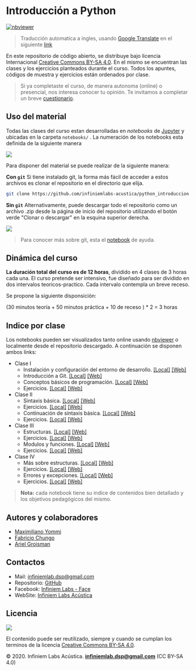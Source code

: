 # Introducción a Python
[![nbviewer](https://user-images.githubusercontent.com/2791223/29387450-e5654c72-8294-11e7-95e4-090419520edb.png)](https://nbviewer.jupyter.org/github/infiniemlabs-acustica/python_introduccion)

> Traducción automatica a ingles, usando [Google Translate](https://translate.google.com.ar) en el siguiente [link](README_eng.md)

En este repositorio de código abierto, se distribuye bajo licencia Internacional [Creative Commons BY-SA 4.0](https://creativecommons.org/licenses/by-sa/4.0/deed.es). En el mismo se encuentran las clases y los ejercicios planteados durante el curso. Todos los apuntes, códigos de muestra y ejercicios están ordenados por clase.

> Si ya completaste el curso, de manera autonoma (online) o presencial, nos interesa conocer tu opinión. Te invitamos a completar un breve [cuestionario](https://forms.gle/4BAHbXiPn7PGwXKB6).

## Uso del material

Todas las clases del curso estan desarrolladas en *notebooks* de [Jupyter](https://jupyter.org/) y ubicadas en la carpeta `notebooks/` . La numeración de los notebooks esta definida de la siguiente manera

![](img/notebook_indicador.png)

Para disponer del material se puede realizar de la siguiente manera:

**Con `git`**
Si tiene instalado git, la forma más fácil de acceder a estos archivos es clonar el repositorio en el directorio que elija.

``` bash
git clone https://github.com/infiniemlabs-acustica/python_introduccion.git
```

**Sin `git`**
Alternativamente, puede descargar todo el repositorio como un archivo .zip desde la página de inicio del repositorio utilizando el botón verde "Clonar o descargar" en la esquina superior derecha.

![](img/git_download.png)

> Para conocer más sobre git, esta el [notebook](notebooks/102_intro_git.ipynb) de ayuda.

## Dinámica del curso

**La duración total del curso es de 12 horas**, dividido en 4 clases de 3 horas cada una. El curso pretende ser intensivo, fue diseñado para ser dividido en dos intervalos teoricos-practico. Cada intervalo contempla un breve receso.

Se propone la siguiente disponsición: 

(30 minutos teoría + 50 minutos práctica + 10 de receso ) * 2 = 3 horas

## Indice por clase

Los notebooks pueden ser visualizados tanto online usando [nbviewer](https://nbviewer.jupyter.org/) o localmente desde el repositorio descargado. A continuación se disponen ambos links:

* Clase I
    * Instalación y configuración del entorno de desarrollo. [[Local]](notebooks/100_instalacion.ipynb) [[Web]](https://nbviewer.jupyter.org/github/infiniemlabs-acustica/python_introduccion/blob/master/notebooks/100_instalacion.ipynb)
    * Introducción a Git. [[Local]](notebooks/101_intro_git.ipynb) [[Web]](https://nbviewer.jupyter.org/github/infiniemlabs-acustica/python_introduccion/blob/master/notebooks/101_intro_git.ipynb)
    * Conceptos básicos de programación. [[Local]](notebooks/102_conceptos_basicos.ipynb) [[Web]](https://nbviewer.jupyter.org/github/infiniemlabs-acustica/python_introduccion/blob/master/notebooks/102_conceptos_basicos.ipynb)
    * Ejercicios. [[Local]](notebooks/103_ejercicio_1.ipynb) [[Web]](https://nbviewer.jupyter.org/github/infiniemlabs-acustica/python_introduccion/blob/master/notebooks/103_ejercicio_1.ipynb)
* Clase II 
    * Sintaxis básica. [[Local]](notebooks/200_sintaxis_basica.ipynb) [[Web]](https://nbviewer.jupyter.org/github/infiniemlabs-acustica/python_introduccion/blob/master/notebooks/200_sintaxis_basica.ipynb)
    * Ejercicios. [[Local]](notebooks/201_ejercicio_2.ipynb) [[Web]](https://nbviewer.jupyter.org/github/infiniemlabs-acustica/python_introduccion/blob/master/notebooks/201_ejercicio_2.ipynb)
    * Continuación de sintaxis básica. [[Local]](notebooks/202_sintaxis_basica_continuacion.ipynb) [[Web]](https://nbviewer.jupyter.org/github/infiniemlabs-acustica/python_introduccion/blob/master/notebooks/202_sintaxis_basica_continuacion.ipynb)
    * Ejercicios. [[Local]](notebooks/203_ejercicio_3.ipynb) [[Web]](https://nbviewer.jupyter.org/github/infiniemlabs-acustica/python_introduccion/blob/master/notebooks/203_ejercicio_3.ipynb)
* Clase III
    * Estructuras. [[Local]](notebooks/300_estructuras.ipynb) [[Web]](https://nbviewer.jupyter.org/github/infiniemlabs-acustica/python_introduccion/blob/master/notebooks/300_estructuras.ipynb)
    * Ejercicios. [[Local]](notebooks/301_ejercicio_4.ipynb) [[Web]](https://nbviewer.jupyter.org/github/infiniemlabs-acustica/python_introduccion/blob/master/notebooks/301_ejercicio_4.ipynb)     
    * Modulos y funciones. [[Local]](notebooks/302_modulos_funciones.ipynb) [[Web]](https://nbviewer.jupyter.org/github/infiniemlabs-acustica/python_introduccion/blob/master/notebooks/302_modulos_funciones.ipynb)
    * Ejercicios. [[Local]](notebooks/303_ejercicio_5.ipynb) [[Web]](https://nbviewer.jupyter.org/github/infiniemlabs-acustica/python_introduccion/blob/master/notebooks/303_ejercicio_5.ipynb)    
* Clase IV
    * Más sobre estructuras. [[Local]](notebooks/400_mas_sobre_estructuras.ipynb) [[Web]](https://nbviewer.jupyter.org/github/infiniemlabs-acustica/python_introduccion/blob/master/notebooks/400_mas_sobre_estructuras.ipynb)
    * Ejercicios. [[Local]](notebooks/401_ejercicio_6.ipynb) [[Web]](https://nbviewer.jupyter.org/github/infiniemlabs-acustica/python_introduccion/blob/master/notebooks/401_ejercicio_6.ipynb)
    * Errores y excepciones. [[Local]](notebooks/402_errores_excepciones.ipynb) [[Web]](https://nbviewer.jupyter.org/github/infiniemlabs-acustica/python_introduccion/blob/master/notebooks/402_errores_excepciones.ipynb)
    * Ejercicios. [[Local]](notebooks/403_ejercicio_7.ipynb) [[Web]](https://nbviewer.jupyter.org/github/infiniemlabs-acustica/python_introduccion/blob/master/notebooks/403_ejercicio_7.ipynb)

> **Nota:** cada notebook tiene su indice de contenidos bien detallado y los objetivos pedagógicos del mismo.

## Autores y colaboradores

* [Maximiliano Yommi](https://www.linkedin.com/in/myommi)
* [Fabricio Chungo](https://www.linkedin.com/in/fabricio-chungo-983421b2)
* [Ariel Groisman](https://www.linkedin.com/in/ariel-groisman)

## Contactos

* Mail: infiniemlab.dsp@gmail.com
* Repositorio: [GitHub](https://github.com/infiniemlabs-acustica)
* Facebook: [Infiniem Labs - Face](https://www.facebook.com/InfiniemLab)
* WebSite: [Infiniem Labs Acústica](https://infiniemacustica.com/)

## Licencia

![](https://i.creativecommons.org/l/by-sa/4.0/88x31.png)

El contenido puede ser reutilizado, siempre y cuando se cumplan los terminos de la licencia [Creative Commons BY-SA 4.0](https://creativecommons.org/licenses/by-sa/4.0/deed.es).

© 2020. Infiniem Labs Acústica. **infiniemlab.dsp@gmail.com** (CC BY-SA 4.0)


